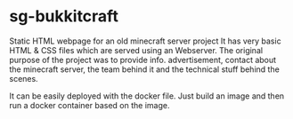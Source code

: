 # sg-bukkitcraft
Static HTML webpage for an old minecraft server project
It has very basic HTML & CSS files which are served using an Webserver.
The original purpose of the project was to provide info. advertisement, contact
about the minecraft server, the team behind it and the technical stuff behind the scenes.

It can be easily deployed with the docker file.
Just build an image and then run a docker container based on the image.
